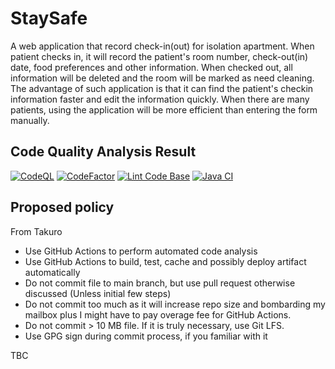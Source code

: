 # StaySafe

A web application that record check-in(out) for isolation apartment. When patient checks in, it will record the patient's room number, check-out(in) date, food preferences and other information. When checked out, all information will be deleted and the room will be marked as need cleaning. The advantage of such application is that it can find the patient's checkin information faster and edit the information quickly. When there are many patients, using the application will be more efficient than entering the form manually.


## Code Quality Analysis Result
[![CodeQL](https://github.com/ftkro/StaySafe/actions/workflows/codeql-analysis.yml/badge.svg)](https://github.com/ftkro/StaySafe/actions/workflows/codeql-analysis.yml)
[![CodeFactor](https://www.codefactor.io/repository/github/ftkro/staysafe/badge)](https://www.codefactor.io/repository/github/ftkro/staysafe)
[![Lint Code Base](https://github.com/ftkro/StaySafe/actions/workflows/superlinter.yml/badge.svg)](https://github.com/ftkro/StaySafe/actions/workflows/superlinter.yml)
[![Java CI](https://github.com/ftkro/StaySafe/actions/workflows/maven.yml/badge.svg)](https://github.com/ftkro/StaySafe/actions/workflows/maven.yml)
## Proposed policy
From Takuro
- Use GitHub Actions to perform automated code analysis
- Use GitHub Actions to build, test, cache and possibly deploy artifact automatically
- Do not commit file to main branch, but use pull request otherwise discussed (Unless initial few steps)
- Do not commit too much as it will increase repo size and bombarding my mailbox plus I might have to pay overage fee for GitHub Actions.
- Do not commit > 10 MB file. If it is truly necessary, use Git LFS.
- Use GPG sign during commit process, if you familiar with it

TBC
